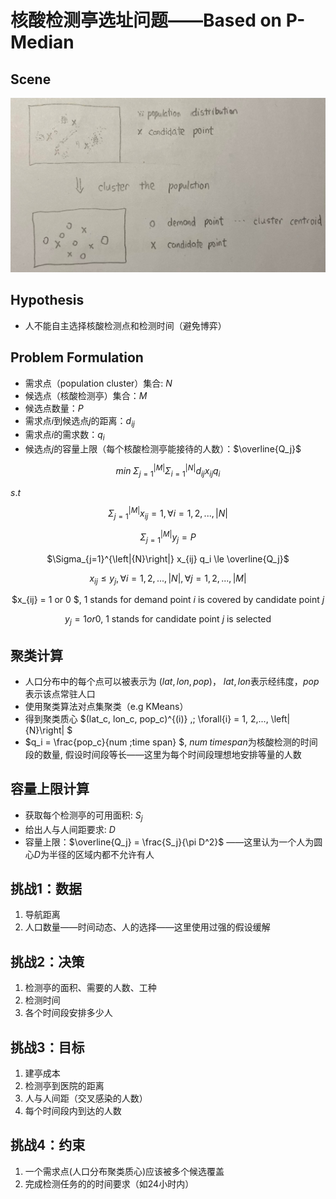 # 核酸检测亭选址问题——Based on P-Median

## Scene
![场景](./img/核酸检测亭选址-场景.jpg)

## Hypothesis
- 人不能自主选择核酸检测点和检测时间（避免博弈）

## Problem Formulation

- 需求点（population cluster）集合: $N$
- 候选点（核酸检测亭）集合：$M$
- 候选点数量：$P$
- 需求点$i$到候选点$j$的距离：$d_{ij}$
- 需求点$i$的需求数：$q_i$
- 候选点$j$的容量上限（每个核酸检测亭能接待的人数）：$\overline{Q_j}$

<div align="center">

$min \; \Sigma_{j=1}^{\left|{M}\right|} \Sigma_{i=1}^{\left|{N}\right|} d_{ij}x_{ij}q_{i}$ 

</div>

$s.t$


<div align="center">

$\Sigma_{j=1}^{\left|{M}\right|} x_{ij} = 1, \forall{i} = 1, 2,..., \left|{N}\right|$

$\Sigma_{j=1}^{\left|{M}\right|} y_j = P$

$\Sigma_{j=1}^{\left|{N}\right|} x_{ij} q_i \le \overline{Q_j}$

$x_{ij} \le y_j, \forall{i} = 1, 2,..., \left|{N}\right|, \forall{j} =  1, 2,..., \left|{M}\right|$

$x_{ij} = 1 or 0 $, 1 stands for demand point $i$ is covered by candidate point $j$

$y_j = 1 or 0$, 1 stands for candidate point $j$ is selected

</div>

## 聚类计算
- 人口分布中的每个点可以被表示为 $(lat, lon, pop)$， $lat, lon$表示经纬度，$pop$表示该点常驻人口
- 使用聚类算法对点集聚类（e.g KMeans）
- 得到聚类质心 $(lat_c, lon_c, pop_c)^{(i)} ,\; \forall{i} = 1, 2,..., \left|{N}\right| $
- $q_i = \frac{pop_c}{num \;time span} $, $num \;time span$为核酸检测的时间段的数量, 假设时间段等长——这里为每个时间段理想地安排等量的人数

## 容量上限计算
- 获取每个检测亭的可用面积: $S_j$
- 给出人与人间距要求: $D$
- 容量上限：$\overline{Q_j} = \frac{S_j}{\pi D^2}$ ——这里认为一个人为圆心$D$为半径的区域内都不允许有人


## 挑战1：数据
1. 导航距离
2. 人口数量——时间动态、人的选择——这里使用过强的假设缓解

## 挑战2：决策
1. 检测亭的面积、需要的人数、工种
2. 检测时间
3. 各个时间段安排多少人

## 挑战3：目标
1. 建亭成本
2. 检测亭到医院的距离
3. 人与人间距（交叉感染的人数）
4. 每个时间段内到达的人数

## 挑战4：约束
1. 一个需求点(人口分布聚类质心)应该被多个候选覆盖
2. 完成检测任务的的时间要求（如24小时内）